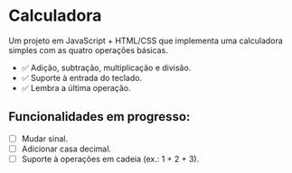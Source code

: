 # Calculadora
Um projeto em JavaScript + HTML/CSS que implementa uma calculadora simples com as quatro operações básicas.

- ✅ Adição, subtração, multiplicação e divisão.
- ✅ Suporte à entrada do teclado.
- ✅ Lembra a última operação.

## Funcionalidades em progresso:

- [ ] Mudar sinal.
- [ ] Adicionar casa decimal.
- [ ] Suporte à operações em cadeia (ex.: 1 + 2 + 3).
